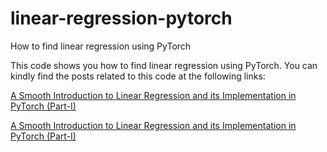# linear-regression-pytorch
How to find linear regression using PyTorch

This code shows you how to find linear regression using PyTorch. You can kindly find the posts related to this code at the following links:

[A Smooth Introduction to Linear Regression and its Implementation in PyTorch (Part-I)](https://abder.io/a-smooth-introduction-to-linear-regression-and-its-implementation-in-pytorch-part-i/)

[A Smooth Introduction to Linear Regression and its Implementation in PyTorch (Part-I)](https://abder.io/a-smooth-introduction-to-linear-regression-and-its-implementation-in-pytorch-part-ii/)
